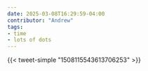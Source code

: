 ```yaml
---
date: 2025-03-08T16:29:59-04:00
contributor: "Andrew"
tags:
- time
- lots of dots
---
```

{{< tweet-simple "1508115543613706253" >}}
<!-- {< tweet user="lakens" id="1668287655237373954" >}} -->
